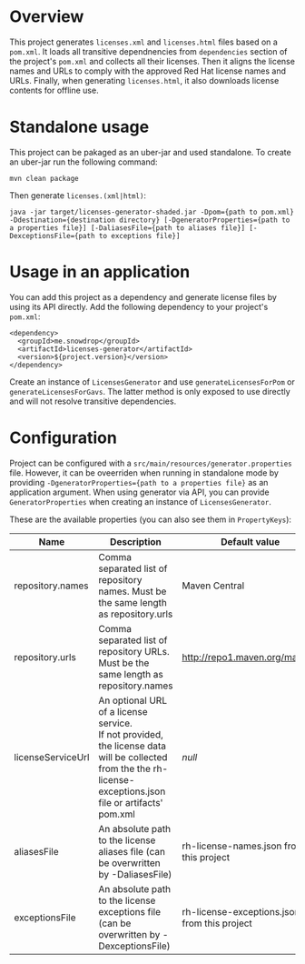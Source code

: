 # Overview

This project generates `licenses.xml` and `licenses.html` files based on a `pom.xml`. It loads all transitive dependnencies from `dependencies` section of the project's `pom.xml` and collects all their licenses. Then it aligns the license names and URLs to comply with the approved Red Hat license names and URLs. Finally, when generating `licenses.html`, it also downloads license contents for offline use.

# Standalone usage
This project can be pakaged as an uber-jar and used standalone. To create an uber-jar run the following command:
```
mvn clean package
```

Then generate `licenses.(xml|html)`:
```
java -jar target/licenses-generator-shaded.jar -Dpom={path to pom.xml} -Ddestination={destination directory} [-DgeneratorProperties={path to a properties file}] [-DaliasesFile={path to aliases file}] [-DexceptionsFile={path to exceptions file}]
```

# Usage in an application
You can add this project as a dependency and generate license files by using its API directly. Add the following dependency to your project's `pom.xml`:
```
<dependency>
  <groupId>me.snowdrop</groupId>
  <artifactId>licenses-generator</artifactId>
  <version>${project.version}</version>
</dependency>
```

Create an instance of `LicensesGenerator` and use `generateLicensesForPom` or `generateLicensesForGavs`. The latter method is only exposed to use directly and will not resolve transitive dependencies.

# Configuration
Project can be configured with a `src/main/resources/generator.properties` file. However, it can be oveerriden when running in standalone mode by providing `-DgeneratorProperties={path to a properties file}` as an application argument. When using generator via API, you can provide `GeneratorProperties` when creating an instance of `LicensesGenerator`.

These are the available properties (you can also see them in `PropertyKeys`):

Name|Description|Default value
---|---|---
repository.names | Comma separated list of repository names. Must be the same length as repository.urls | Maven Central
repository.urls | Comma separated list of repository URLs. Must be the same length as repository.names | http://repo1.maven.org/maven2
licenseServiceUrl | An optional URL of a license service. <br> If not provided, the license data will be collected from the the rh-license-exceptions.json file or artifacts' pom.xml | *null*
aliasesFile | An absolute path to the license aliases file (can be overwritten by -DaliasesFile) | rh-license-names.json from this project
exceptionsFile | An absolute path to the license exceptions file (can be overwritten by -DexceptionsFile)   | rh-license-exceptions.json from this project

